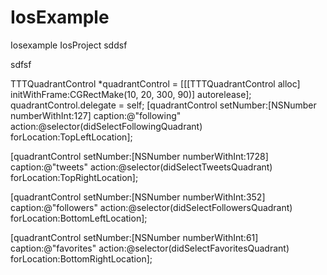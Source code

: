 IosExample
==========
Iosexample
IosProject
sddsf

sdfsf



TTTQuadrantControl *quadrantControl = [[[TTTQuadrantControl alloc] initWithFrame:CGRectMake(10, 20, 300, 90)] autorelease];
quadrantControl.delegate = self;
[quadrantControl setNumber:[NSNumber numberWithInt:127]
                   caption:@"following"
                    action:@selector(didSelectFollowingQuadrant)
               forLocation:TopLeftLocation];

[quadrantControl setNumber:[NSNumber numberWithInt:1728]
                   caption:@"tweets"
                    action:@selector(didSelectTweetsQuadrant)
               forLocation:TopRightLocation];

[quadrantControl setNumber:[NSNumber numberWithInt:352]
                   caption:@"followers"
                    action:@selector(didSelectFollowersQuadrant)
               forLocation:BottomLeftLocation];

[quadrantControl setNumber:[NSNumber numberWithInt:61]
                   caption:@"favorites"
                    action:@selector(didSelectFavoritesQuadrant)
               forLocation:BottomRightLocation];